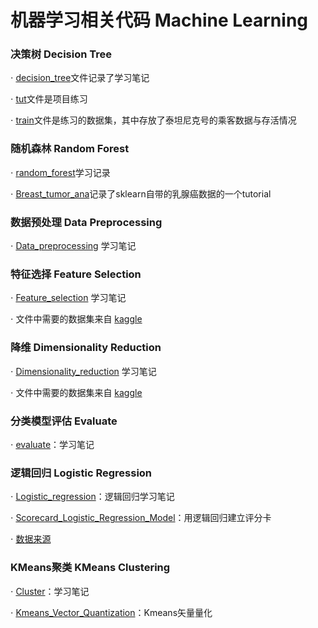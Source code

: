 # 机器学习相关代码 Machine Learning

### 决策树 Decision Tree

$\cdot$ [decision_tree](Decision_tree/decision_tree.ipynb)文件记录了学习笔记

$\cdot$ [tut](Decision_tree/tut.ipynb)文件是项目练习

$\cdot$ [train](Decision_tree/train.csv)文件是练习的数据集，其中存放了泰坦尼克号的乘客数据与存活情况 

### 随机森林 Random Forest

$\cdot$ [random_forest](Random_forest/random_forest.ipynb)学习记录

$\cdot$ [Breast_tumor_ana](Random_forest/Breast_tumor_ana.ipynb)记录了sklearn自带的乳腺癌数据的一个tutorial

### 数据预处理 Data Preprocessing

$\cdot$ [Data_preprocessing](Data_preprocessing/Data_preprocessing.ipynb) 学习笔记

### 特征选择 Feature Selection

$\cdot$ [Feature_selection](Feature_selection/Feature_selection.ipynb) 学习笔记

$\cdot$  文件中需要的数据集来自 [kaggle](https://www.kaggle.com/competitions/digit-recognizer/data)

### 降维 Dimensionality Reduction

$\cdot$ [Dimensionality_reduction](Dimensionality_reduction/Dimensionality_reduction.ipynb) 学习笔记

$\cdot$ 文件中需要的数据集来自 [kaggle](https://www.kaggle.com/competitions/digit-recognizer/data)

### 分类模型评估 Evaluate

$\cdot$ [evaluate](Classification_model_evaluation/evaluate.ipynb)：学习笔记

### 逻辑回归 Logistic Regression

$\cdot$ [Logistic_regression](Logistic_regression/Logistic_regression.ipynb)：逻辑回归学习笔记

$\cdot$ [Scorecard_Logistic_Regression_Model](Logistic_regression/Scorecard_Logistic_Regression_Model.ipynb)：用逻辑回归建立评分卡

$\cdot$ [数据来源](https://www.kaggle.com/competitions/GiveMeSomeCredit/data)

### KMeans聚类 KMeans Clustering

$\cdot$ [Cluster](KMeans_clustering/Cluster.ipynb)：学习笔记

$\cdot$ [Kmeans_Vector_Quantization](KMeans_clustering/Kmeans_Vector_Quantization.ipynb)：Kmeans矢量量化



